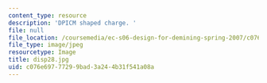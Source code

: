 ```yaml
---
content_type: resource
description: 'DPICM shaped charge. '
file: null
file_location: /coursemedia/ec-s06-design-for-demining-spring-2007/c076e69777299bad3a244b31f541a08a_disp28.jpg
file_type: image/jpeg
resourcetype: Image
title: disp28.jpg
uid: c076e697-7729-9bad-3a24-4b31f541a08a
---
```

